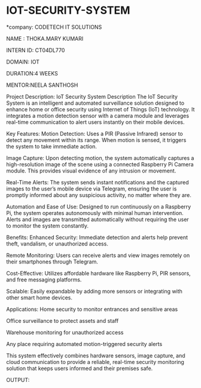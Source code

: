 # IOT-SECURITY-SYSTEM
*company: CODETECH IT SOLUTIONS

NAME : THOKA.MARY KUMARI

INTERN ID: CT04DL770

DOMAIN: IOT

DURATION:4 WEEKS

MENTOR:NEELA SANTHOSH

Project Description:
IoT Security System Description
The IoT Security System is an intelligent and automated surveillance solution designed to enhance home or office security using Internet of Things (IoT) technology. It integrates a motion detection sensor with a camera module and leverages real-time communication to alert users instantly on their mobile devices.

Key Features:
Motion Detection:
Uses a PIR (Passive Infrared) sensor to detect any movement within its range. When motion is sensed, it triggers the system to take immediate action.

Image Capture:
Upon detecting motion, the system automatically captures a high-resolution image of the scene using a connected Raspberry Pi Camera module. This provides visual evidence of any intrusion or movement.

Real-Time Alerts:
The system sends instant notifications and the captured images to the user’s mobile device via Telegram, ensuring the user is promptly informed about any suspicious activity, no matter where they are.

Automation and Ease of Use:
Designed to run continuously on a Raspberry Pi, the system operates autonomously with minimal human intervention. Alerts and images are transmitted automatically without requiring the user to monitor the system constantly.

Benefits:
Enhanced Security: Immediate detection and alerts help prevent theft, vandalism, or unauthorized access.

Remote Monitoring: Users can receive alerts and view images remotely on their smartphones through Telegram.

Cost-Effective: Utilizes affordable hardware like Raspberry Pi, PIR sensors, and free messaging platforms.

Scalable: Easily expandable by adding more sensors or integrating with other smart home devices.

Applications:
Home security to monitor entrances and sensitive areas

Office surveillance to protect assets and staff

Warehouse monitoring for unauthorized access

Any place requiring automated motion-triggered security alerts

This system effectively combines hardware sensors, image capture, and cloud communication to provide a reliable, real-time security monitoring solution that keeps users informed and their premises safe.

OUTPUT:

